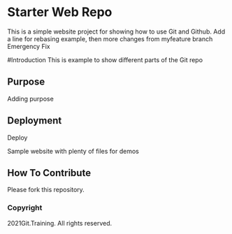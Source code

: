 # Starter Web Repo

This is a simple website project for
showing how to use Git and Github. Add a line for rebasing example,
then more changes from myfeature branch
Emergency Fix

#Introduction
This is example to show different parts
of the Git repo

## Purpose
Adding purpose


## Deployment
Deploy


Sample website with plenty of files for demos

## How To Contribute


Please fork this repository.

### Copyright

2021Git.Training. All rights reserved.
